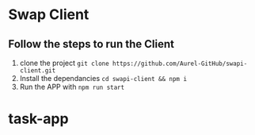 # Swap Client

## Follow the steps to run the Client

1.  clone the project `git clone https://github.com/Aurel-GitHub/swapi-client.git`
2.  Install the dependancies `cd swapi-client && npm i`
3.  Run the APP with `npm run start`<br>
# task-app
